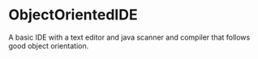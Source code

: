 # ObjectOrientedIDE
A basic IDE with a text editor and java scanner and compiler that follows good object orientation.
